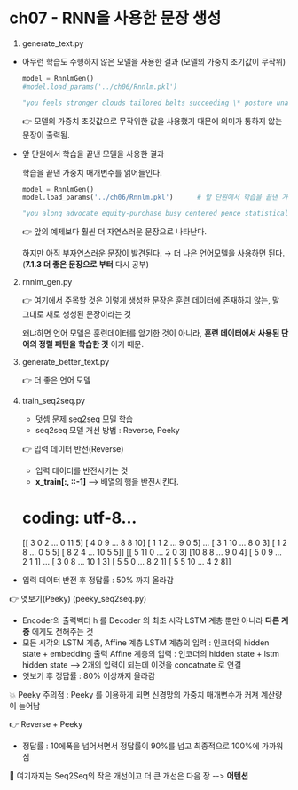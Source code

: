 # ch07 - RNN을 사용한 문장 생성



1. generate_text.py

- 아무런 학습도 수행하지 않은 모델을 사용한 결과 (모델의 가중치 초기값이 무작위)

  ```python
  model = RnnlmGen()
  #model.load_params('../ch06/Rnnlm.pkl')
  ```

  ```python
  "you feels stronger clouds tailored belts succeeding \* posture unanimously ltd. reach scowcroft exported valley proceeding specialty benton highlight hit kemp naming parks recording suitors holidays seng adjuster wrongdoing kinds beings minnesota revived cooperative law surprised 26-week tuesday bearing aligned k supervisor frederick junk-holders gin gerard evaluating ally newly gambling chandler specialize o'brien crop cigarettes expense presents bone manufactures tenants qintex philadelphia hence neglected reminded financial wendy exclusivity cincinnati stressed hopes sights unanimously inaccurate billionaire restraints moments advisory larry bologna allocated pork-barrel will kohl forecast filing answers filed forward combustion conner offering lighting need phrase armonk executives dire leslie detroit"
  ```

  👉 모델의 가중치 초깃값으로 무작위한 값을 사용했기 때문에 의미가 통하지 않는 문장이 출력됨.

- 앞 단원에서 학습을 끝낸 모델을 사용한 결과 

  학습을 끝낸 가중치 매개변수를 읽어들인다. 

  ```python
  model = RnnlmGen()
  model.load_params('../ch06/Rnnlm.pkl')      # 앞 단원에서 학습을 끝낸 가중치 매개변수를 읽어들임
  ```

  ```python
  "you along advocate equity-purchase busy centered pence statistical struggled issuance confident reflecting far ind. new-issue protesters cela navy malignant productivity supports aggregates compete boards couple components departure extraordinarily here checks recreation virgin chores las third mmi serves u.s. neil output uncovered breaker francs violent ballot olympics acceptable rhone-poulenc presence red leg weisfield balked commitments laboratory thrown projection adjuster estimate but sharper react criticisms imposes manville informal bankamerica tripled garden milan tumultuous philippine start schwab grows batch pat capcom tickets luck charts sperry kageyama non-food dole bomb rothschilds 45-year-old desperate fibers pa discovery ltv exemption authors fluor preparation manipulation follow niche"
  ```

  👉 앞의 예제보다 훨씬 더 자연스러운 문장으로 나타난다.

  하지만 아직 부자연스러운 문장이 발견된다. → 더 나은 언어모델을 사용하면 된다. (**7.1.3 더 좋은 문장으로 부터** 다시 공부)

2. rnnlm_gen.py

   👉 여기에서 주목할 것은 이렇게 생성한 문장은 훈련 데이터에 존재하지 않는, 말 그대로 새로 생성된 문장이라는 것

   왜냐하면 언어 모델은 훈련데이터를 암기한 것이 아니라, **훈련 데이터에서 사용된 단어의 정렬 패턴을 학습한 것** 이기 때문.

3. generate_better_text.py

   👉 더 좋은 언어 모델 
  

4. train_seq2seq.py

   - 덧셈 문제 seq2seq 모델 학습
   - seq2seq 모델 개선 방법 : Reverse, Peeky

   👉 입력 데이터 반전(Reverse)
   - 입력 데이터를 반전시키는 것
   - **x_train[:, ::-1]** --> 배열의 행을 반전시킨다.
    # coding: utf-8...
    [[ 3  0  2 ...  0 11  5]
    [ 4  0  9 ...  8  8 10]
    [ 1  1  2 ...  9  0  5]
    ...
    [ 3  1 10 ...  8  0  3]
    [ 1  2  8 ...  0  5  5]
    [ 8  2  4 ... 10  5  5]]
    [[ 5 11  0 ...  2  0  3]
    [10  8  8 ...  9  0  4]
    [ 5  0  9 ...  2  1  1]
    ...
    [ 3  0  8 ... 10  1  3]
    [ 5  5  0 ...  8  2  1]
    [ 5  5 10 ...  4  2  8]]
  - 입력 데이터 반전 후 정답률 : 50% 까지 올라감

  👉 엿보기(Peeky) (peeky_seq2seq.py)
  - Encoder의 출력벡터 h 를 Decoder 의 최초 시각 LSTM 계층 뿐만 아니라 **다른 계층** 에게도 전해주는 것
  - 모든 시각의 LSTM 계층, Affine 계층
  LSTM 계층의 입력 : 인코더의 hidden state + embedding 출력
  Affine 계층의 입력 : 인코더의 hidden state + lstm hidden state
  --> 2개의 입력이 되는데 이것을 concatnate 로 연결
  - 엿보기 후 정답률 : 80% 이상까지 올라감

  💥 Peeky 주의점
    : Peeky 를 이용하게 되면 신경망의 가중치 매개변수가 커져 계산량이 늘어남

  👉 Reverse + Peeky
  - 정답률 : 10에폭을 넘어서면서 정답률이 90%를 넘고 최종적으로 100%에 가까워짐

  👀 여기까지는 Seq2Seq의 작은 개선이고 더 큰 개선은 다음 장 --> **어텐션**


